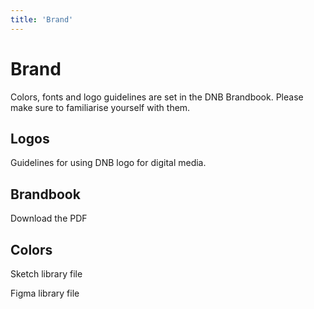 ```yaml
---
title: 'Brand'
---
```


# Brand

Colors, fonts and logo guidelines are set in the DNB Brandbook. Please make sure to familiarise yourself with them.

## Logos

Guidelines for using DNB logo for digital media.

## Brandbook

Download the PDF

## Colors

Sketch library file

Figma library file
